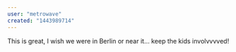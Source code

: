 ```yaml
---
user: "metrowave"
created: "1443989714"
---
```


This is great, I wish we were in Berlin or near it... keep the kids involvvvved!
